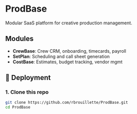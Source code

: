 # ProdBase

Modular SaaS platform for creative production management.

## Modules
- **CrewBase**: Crew CRM, onboarding, timecards, payroll
- **SetPlan**: Scheduling and call sheet generation
- **CostBase**: Estimates, budget tracking, vendor mgmt

## 🚀 Deployment

### 1. Clone this repo
```bash
git clone https://github.com/rbrouillette/ProdBase.git
cd ProdBase
